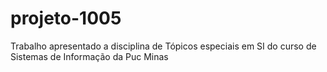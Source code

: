 # projeto-1005
Trabalho apresentado a disciplina de Tópicos especiais em SI do curso de Sistemas de Informação da Puc Minas
